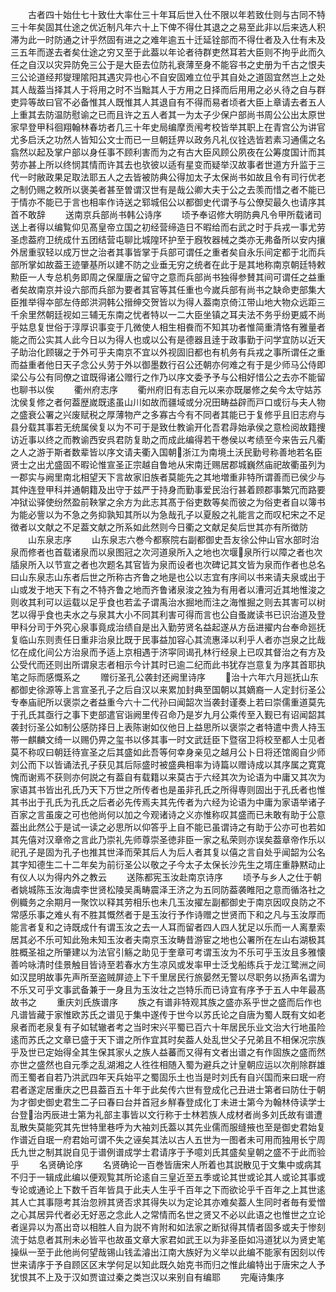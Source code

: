 <!-- { "loadSidebar": true } -->
　　古者四十始仕七十致仕大率仕三十年耳后世入仕不限以年若致仕则与古同不特三十年矣固其仕途之优近制凡年六十上下俾不得仕其退之之易至此非以后来选人积滞为此一时防通之计乎然固有进之之难年逾五十迁延铨部而不得仕者及入仕有未及三五年而遂去者矣仕途之穷又至于此葢以年论者待群吏然耳若大臣则不拘乎此而久任之自汉以灾异防免三公于是大臣去位防礼衰薄至身不能容书之史册为千古之恨夫三公论道经邦燮理隂阳其遇灾异也心不自安固难立位乎其自处之道固宜然岂上之处其人哉葢当择其人于将用之时不当黜其人于方用之日择而后用用之必乆待之自与群吏异等故曰官不必备惟其人既惟其人其退自有不得而易者顷者大臣上章请去者五人上重其去防温防慰谕之已而且许之五人者其一为太子少保户部尚书周公公出太原世家早登甲科徊翔翰林春坊者几三十年史局编摩贡闱考校皆举其职上在青宫公为讲官尤多启沃之功然人皆知公文士而已一旦朝廷畀以政务凡礼仪铨选皆若素习通儒之名翕然以起及掌户部以身任事不顾利害而为之有古大臣风顾公夙夜在公筹度国计而其劳亦甚上所以终悯其情而许其去也欤彼以适有星变而疑举汉故事者世道方升监于三代一时敝政果足取法耶五人之去皆被防典公得加太子太保尚书如故且令有司行优老之制仍赐之敕所以褒美者甚至曽谓汉世有是哉公卿大夫于公之去羡而惜之者不能已于情亦不能已于言也相率作诗送之郓城佀公以都御史代谓予与公僚契最久也请序其首不敢辞
　　送南京兵部尚书韩公诗序
　　顷予奉诏修大明防典凡令甲所载诸司送上者得以编覧仰见髙皇帝立国之初经营缔造日不暇给而右武之时于兵戎一事尤劳圣虑葢府卫统成什五团结营屯聊比城隍环护至于廐牧器械之类亦无弗备所以安内攘外居重驭轻以成万世之治者其事皆掌于兵部可谓任之重者矣自永乐间定都于北而兵部所掌如故葢王迹肇基所以建不防之业垂无穷之统者在此于是其地称南京朝廷特敕勲臣一人专总机务即周之保厘唐之留守之意而兵部尚书独得参賛其间可谓任之益重者矣故南京并设六部而兵部为要者其官等其任重也今嵗兵部有尚书之缺命吏部集大臣推举得夲部左侍郎洪洞韩公搢绅交贺皆以为得人葢南京倚江带山地大物众远距三千余里然朝廷视如三辅无东南之忧者特以一二大臣坐镇之耳夫法不务乎纷更威不尚乎姑息复世俗于淳厚识事变于几微使人相生相飬而不知其功者惟简重清恪有雅量者能之而公实其人此今日以为得人也或以公有是德器且逹于政事勤于问学宜防以近天子助治化顾辍之于外可乎夫南京不宜以外视固旧都也有机务有兵戎之事所谓任之重而益重者他日天子念公乆劳于外以御墨数行召公还朝亦何难之有于是少师马公侍即梁公与公有同僚之谊既得诸公赠行之作乃以序文委予予与公相好惜公之去亦不能留也聊书以俟
　　衢州府志序
　　衢州府旧有志自元以来亦既屡修之矣今太守姑苏沈侯复修之者何葢歴嵗既逺虽山川如故而疆域或分况田畴益辟而戸口或衍与夫人物之盛衰公署之兴废赋税之厚薄物产之多寡古今有不同者其能已于复修乎且旧志府与县分载其事若无统属侯复以为不可于是致仕教谕开化吾君冔始承侯之意检阅故籍捜访近事以终之而教谕西安呉君防复助之而成此编得若干巻侯以考绩至今来告云凡衢之人之游于斯者数辈皆以序文请夫衢入国朝浙江为南境土沃民勤号称善地若名臣贤士之出尤盛固不暇论惟宣圣正宗越自鲁地从宋南迁赐居郡城巍然庙祀故衢虽列为一郡实与阙里南北相望天下言故家旧族者莫能先之其地増重非特所谓善而已侯少与其仲连登甲科并通朝籍及出守于兹严于持身而勤事爱民治行甚着顾郡事繁冗而路要冲狱讼驿使纷然盈前鞅掌之余方为此志其髙于俗吏数等矣而彼之为俗吏者自以簿书为能必訾以为不急之务抑孰知其所以为急哉孔子以夏殷之礼能言之而叹杞宋之不足徴者以文献之不足葢文献之所系如此然则今日衢之文献足矣后世其亦有所徴防
　　山东泉志序
　　山东泉志六巻今都察院右副都御史吾友徐公仲山官水部时治泉而修者也首载诸泉而以泉图冠之次河道泉所入之地也次堰泉所行以障之者也次牐泉所入以节宣之者也次题名其官皆为泉而设者也次碑记其文皆为泉而作者也总名曰山东泉志山东者后世之所称古齐鲁之地是也公以志宜有序间以书来请夫泉或出于山或发于地天下有之不特齐鲁之地而齐鲁诸泉浚之独为有用者以漕河近其地惟浚之则收其利可以运载以足乎食也若孟子谓禹治水掘地而注之海惟掘之则去其害可以树艺以得乎食也夫水之与泉其大小不同其利害可得而言也公自蚤嵗读书已识治道及登甲科分司于外究心泉事竟成治绩自是出入勤劳贤名益起遂从方岳进擢内台奉命廵抚复临山东则责任日重非治泉比既于民事益加容心其流惠泽以利乎人者亦岂泉之比哉忆在成化间公方治泉而予适上京相遇于济寜同谒孔林行经泉上已叹其督治之有方及公受代而还则出所谓泉志者相示今计其时已逾二纪而此书犹存岂意复为序其首耶执笔之际而感慨系之
　　赠衍圣孔公袭封还阙里诗序
　　治十六年六月廵抚山东都御史徐源等上言宣圣孔子之后自汉以来累加封典至国朝以其嫡裔一人定封衍圣公专奉庙祀所以褒崇之者益重今六十二代孙曰闻韶次当袭封谨奏上若曰崇儒重道莫先于孔氏其亟行之事下吏部遣官诣阙里传召命乃是岁九月公乘传至入觐已有诏闻韶其袭封衍圣公如制公感防择日上表陈谢如仪他日上益思所以褒崇之者特遣中贵人持玉帯一麒麟文绮一以赐仍畀之玺书以侈其事一时文武廷臣下暨宿卫将校至都人士见者莫不称叹曰朝廷待宣圣之后其盛如此吾等何幸身亲见之越月公卜日将还馆阁自少师刘公而下以皆诵法孔子获见其后际盛时被盛典相率为诗篇以赠诗成以其序属之寛寛愧而谢焉不获则亦何説之有葢自有载籍以来莫古于六经其次为论语为中庸又其次为家语其书皆出孔氏乃天下万世之所传者也是虽非孔氏之所得専则固出于孔氏者也惟其书出于孔氏为孔氏之后者必先传焉夫其先传者为六经为论语为中庸为家语举诸子百家之言虽废之可也他尚何以加之今观诸诗之义亦惟称叹其盛而已未敢有助于公意葢出此然公于是试一读之必思所以仰答乎上自不能已虽谓诗之有助于公亦可也若如其先僖对汉章帝之言此乃崇礼先师尊崇圣徳非臣一家之私荣则亦误矣葢章帝作乐以祀孔子是固为孔子也推其世泽而荣其后人为后人者其复以僖之言自处乎闻韶为公名其字知德生二十二年矣为前衍圣公以敬之子今太子太保长沙先生之壻庄重静黙动止有仪人以为得内外之教云
　　送陈都宪玉汝赴南京诗序
　　顷予与乡人之仕于朝者姚城陈玉汝海虞李世贤松陵吴禹畴震泽王济之为五同防葢袭睢阳之意而循洛社之例軄务之余期月一聚饮以释其劳相乐也未几玉汝擢左副都御史于南京因叹良防之不常感乐事之难乆有不胜其慨然者于是玉汝行予作诗赠之世贤而下和之凡与玉汝厚而能言者复和之诗既成什有谓玉汝之去一人耳而留者四人四人犹足以乐而一人离羣索居其必不乐可知此殆未知玉汝者夫南京玉汝畴昔游宦之地也公署所在左山右湖极其胜概圣祖之所肇建以为法官引觞之助见于奎章可考谓玉汝为不乐可乎玉汝且多雅懐善吟咏清时佳景触目皆诗至若春水方生凉风或发率甲士泛戈船练兵于龙江鹭洲之间如汉昆明故事先声所至盗贼屏迹上下千里居民行旅晏然无警以尽职务以扬声名谓为不乐又可乎文事武备兼于一身且为玉汝壮之岂特乐而已诗宜有序予于五人中年最髙故书之
　　重庆刘氏族谱序
　　族之有谱非特观其族之盛亦系乎世之盛而后作也凡谱皆藏于家惟欧苏氏之谱见于集中遂传于世今以苏氏论之自唐为蜀人既有文如老泉者而老泉复有子如轼辙者考之当时宋兴平蜀已百六十年居民乐业文治大行地虽险逺而苏氏之文章已盛于天下谱之所作宜其时矣葢人处乱世父子兄弟且不相保况宗族乎及世已定始得全其生保其家乆之族人益蕃而又得有文者出谱之有作固族之盛而然亦世之盛然也自元季之乱湖湘之人徃徃相随入蜀为避兵之计皇朝应运以次削除群雄而王蜀者自若乃洪武四年天兵始平之蜀固乐土也当是时刘氏有自兴国而来曰珉一府君者遂定居重庆之巴县葢百五十年于此矣传六世有登成化己丑进士第者曰防仕于朝为才御史御史君生二子曰春曰台并首冠乡觧春登成化丁未进士第今为翰林侍读学士台登治丙辰进士第为礼部主事皆以文行称于士林若族人成材者尚多刘氏故有谱遭乱散失莫能究其先世特里巷呼为大袖刘氏葢以其先业儒而服缝掖也至是御史君始复作谱近自珉一府君始可谓不失之诬矣其法以古人五世为一图者未可用而独用长宁周氏九世之制其説自见于谱例谱成学士君请序于予噫刘氏其盛矣皇朝之盛不于此而验乎
　　名贤确论序
　　名贤确论一百巻皆唐宋人所着也其説散见于文集中或病其不归于一辑成此编以便观覧其所论逺自三皇近至五季或论其世或论其人或论其事或专论或通论上下数千百年皆具于此夫人生乎千百年之下而欲论乎千百年之上其世逺其人亡其事隠考其治忽辨其贤否求其得失以为定论其亦难矣葢人生同时者毎有爱憎之心其居异代者必无好恶之念此人之常情而名世之贤又不必以此语之也惟世之立论者逞异以为髙出竒以相胜人自为説不肯附和如法家之断狱得其情者固多或夫于惨刻流于姑息者其刑未必皆平也故虽文章大家君如武王以为非圣臣如冯道犹以为贤史笔操纵一至于此他尚何望哉锡山钱孟濬出江南大族好为义举以此编不能家有因刻以传世来请序于予自顾区区末学何足以知此既久始克书而归之惟此编特出于唐宋之人予犹恨其不上及于汉如贾谊过秦之类岂汉以来别自有编耶
　　完庵诗集序
